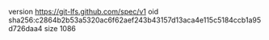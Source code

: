version https://git-lfs.github.com/spec/v1
oid sha256:c2864b2b53a5320ac6f62aef243b43157d13aca4e115c5184ccb1a95d726daa4
size 1086
